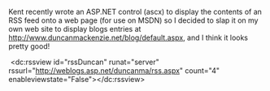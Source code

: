 Kent recently wrote an ASP.NET control (ascx) to display the contents of an RSS feed onto a web page (for use on MSDN) so I decided to slap it on my own web site to display blogs entries at <http://www.duncanmackenzie.net/blog/default.aspx>, and I think it looks pretty good!

 <dc:rssview id="rssDuncan" runat="server" rssurl="http://weblogs.asp.net/duncanma/rss.aspx" count="4" enableviewstate="False"></dc:rssview>